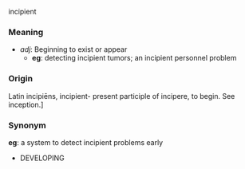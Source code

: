 incipient
### Meaning
+ _adj_: Beginning to exist or appear
    + __eg__: detecting incipient tumors; an incipient personnel problem

### Origin

Latin incipiēns, incipient- present participle of incipere, to begin. See inception.]

### Synonym

__eg__: a system to detect incipient problems early

+ DEVELOPING


